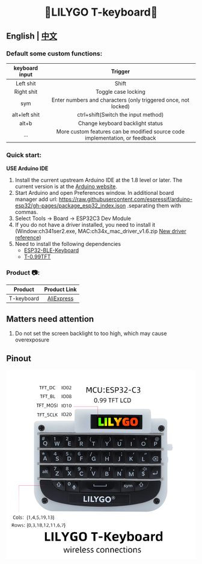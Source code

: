 <h1 align = "center">🌟LILYGO T-keyboard🌟</h1>

## **English | [中文](./README_CN.MD)**

<h3 align = "left">Default some custom functions:</h3>

| keyboard input |                                   Trigger                                    |
| :------------: | :--------------------------------------------------------------------------: |
|   Left shit    |                                    Shift                                     |
|   Right shit   |                             Toggle case locking                              |
|      sym       |        Enter numbers and characters (only triggered once, not locked)        |
| alt+left shit  |                     ctrl+shift(Switch the input method)                      |
|     alt+b      |                       Change keyboard backlight status                       |
|      ...       | More custom features can be modified source code implementation, or feedback |




<h3 align = "left">Quick start:</h3>

**USE Arduino IDE**

1. Install the current upstream Arduino IDE at the 1.8 level or later. The current version is at the [Arduino website](http://www.arduino.cc/en/main/software).
2. Start Arduino and open Preferences window. In additional board manager add url: https://raw.githubusercontent.com/espressif/arduino-esp32/gh-pages/package_esp32_index.json .separating them with commas.
3. Select Tools -> Board -> ESP32C3 Dev Module
4. If you do not have a driver installed, you need to install it (Window:ch341ser2.exe, MAC:ch34x_mac_driver_v1.6.zip [New driver reference](https://github.com/LilyGO/LILYGO-T-OI/issues/3#issuecomment-907645945 ))
5. Need to install the following dependencies
     - [ESP32-BLE-Keyboard](https://github.com/T-vK/ESP32-BLE-Keyboard/tree/0.3.0)
     - [T-0.99TFT](https://github.com/Xinyuan-LilyGO/T-0.99TFT)



<h3 align = "left">Product 📷:</h3>

|  Product   |                           Product  Link                            |
| :--------: | :----------------------------------------------------------------: |
| T-keyboard | [AliExpress](https://pt.aliexpress.com/item/1005004182998265.html) |

## Matters need attention 
1. Do not set the screen backlight to too high, which may cause overexposure


## Pinout

![](image/T-Keyboard.jpg)








